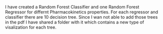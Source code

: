 I have created a Random Forest Classifier and one Random Forest Regressor for differnt Pharmacokinetics properties.
For each regressor and classifier there are 10 decision tree. Since I wan not able to add those trees in the pdf
I have shared a folder with it which contains a new type of visalization for each tree.